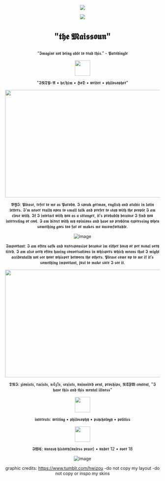 <div align=center>
<img src="https://github.com/user-attachments/assets/e2033af4-0e0c-4c47-9666-ffa9953e18a2"

</div>

![](https://komarev.com/ghpvc/?username=CriticallyFathering&color=4a4537)

# <p align=center> "𝖙𝖍𝖊 𝕸𝖆𝖎𝖘𝖘𝖔𝖚𝖓" </p>

 “𝕴𝖒𝖆𝖌𝖎𝖓𝖊 𝖓𝖔𝖙 𝖇𝖊𝖎𝖓𝖌 𝖆𝖇𝖑𝖊 𝖙𝖔 𝖗𝖊𝖆𝖉 𝖙𝖍𝖎𝖘.” - 𝕻𝖆𝖗𝖔𝖉𝖎𝖓𝖌𝖑𝖊

<img src="https://github.com/user-attachments/assets/e740ec10-15f2-4ecd-b8c2-8d56c40f92f9" width="50" height="50">

<p align=center> "𝕴𝕹𝕿𝕻-𝕬 • 𝖍𝖊/𝖍𝖎𝖒 • 𝕳𝖔𝕯 • 𝖜𝖗𝖎𝖙𝖊𝖗 • 𝖕𝖍𝖎𝖑𝖔𝖘𝖔𝖕𝖍𝖊𝖗" </p>

<img src="https://github.com/user-attachments/assets/8a9d1318-2093-4e09-8b72-8389a291648e" width="635" height="350">

𝕭𝖄𝕴: 𝕻𝖑𝖊𝖆𝖘𝖊, 𝖗𝖊𝖋𝖊𝖗 𝖙𝖔 𝖒𝖊 𝖆𝖘 𝕻𝖆𝖗𝖔𝖉𝖞. 𝕴 𝖘𝖕𝖊𝖆𝖐 𝖌𝖊𝖗𝖒𝖆𝖓, 𝖊𝖓𝖌𝖑𝖎𝖘𝖍 𝖆𝖓𝖉 𝖆𝖗𝖆𝖇𝖎𝖈 𝖎𝖓 𝖑𝖆𝖙𝖎𝖓 𝖑𝖊𝖙𝖙𝖊𝖗𝖘. 𝕴’𝖒 𝖓𝖊𝖛𝖊𝖗 𝖗𝖊𝖆𝖑𝖑𝖞 𝖔𝖕𝖊𝖓 𝖙𝖔 𝖘𝖒𝖆𝖑𝖑 𝖙𝖆𝖑𝖐 𝖆𝖓𝖉 𝖕𝖗𝖊𝖋𝖊𝖗 𝖙𝖔 𝖘𝖙𝖆𝖞 𝖜𝖎𝖙𝖍 𝖙𝖍𝖊 𝖕𝖊𝖔𝖕𝖑𝖊 𝕴 𝖆𝖒 𝖈𝖑𝖔𝖘𝖊 𝖜𝖎𝖙𝖍. 𝕴𝖋 𝕴 𝖎𝖓𝖙𝖊𝖗𝖆𝖈𝖙 𝖜𝖎𝖙𝖍 𝖞𝖔𝖚 𝖆𝖘 𝖆 𝖘𝖙𝖗𝖆𝖓𝖌𝖊𝖗, 𝖎𝖙’𝖘 𝖕𝖗𝖔𝖇𝖆𝖇𝖑𝖞 𝖇𝖊𝖈𝖆𝖚𝖘𝖊 𝕴 𝖋𝖎𝖓𝖉 𝖞𝖔𝖚 𝖎𝖓𝖙𝖊𝖗𝖊𝖘𝖙𝖎𝖓𝖌 𝖔𝖗 𝖈𝖔𝖔𝖑. 𝕴 𝖆𝖒 𝖉𝖎𝖗𝖊𝖈𝖙 𝖜𝖎𝖙𝖍 𝖒𝖞 𝖔𝖕𝖎𝖓𝖎𝖔𝖓𝖘 𝖆𝖓𝖉 𝖍𝖆𝖛𝖊 𝖓𝖔 𝖕𝖗𝖔𝖇𝖑𝖊𝖒 𝖊𝖝𝖕𝖗𝖊𝖘𝖘𝖎𝖓𝖌 𝖜𝖍𝖊𝖓 𝖘𝖔𝖒𝖊𝖙𝖍𝖎𝖓𝖌 𝖌𝖔𝖊𝖘 𝖙𝖔𝖔 𝖋𝖆𝖗 𝖔𝖗 𝖒𝖆𝖐𝖊𝖘 𝖒𝖊 𝖚𝖓𝖈𝖔𝖒𝖋𝖔𝖗𝖙𝖆𝖇𝖑𝖊.



![image](https://github.com/user-attachments/assets/30a47dd5-3c3a-479f-a335-9e842eb9efd8)



𝕴𝖒𝖕𝖔𝖗𝖙𝖆𝖓𝖙: 𝕴 𝖆𝖒 𝖔𝖋𝖙𝖊𝖓 𝖘𝖆𝖋𝖐 𝖆𝖓𝖉 𝖚𝖓𝖗𝖊𝖘𝖕𝖔𝖓𝖘𝖎𝖛𝖊 𝖇𝖊𝖈𝖆𝖚𝖘𝖊 𝖎𝖒 𝖊𝖎𝖙𝖍𝖊𝖗 𝖇𝖚𝖘𝖞 𝖔𝖗 𝖕𝖊𝖗 𝖚𝖘𝖚𝖆𝖑 𝖛𝖊𝖗𝖞 𝖙𝖎𝖗𝖊𝖉. 𝕴 𝖆𝖒 𝖆𝖑𝖘𝖔 𝖛𝖊𝖗𝖞 𝖔𝖋𝖙𝖊𝖓 𝖍𝖆𝖛𝖎𝖓𝖌 𝖈𝖔𝖓𝖛𝖊𝖗𝖘𝖆𝖙𝖎𝖔𝖓𝖘 𝖎𝖓 𝖜𝖍𝖎𝖘𝖕𝖊𝖗𝖘 𝖜𝖍𝖎𝖈𝖍 𝖒𝖊𝖆𝖓𝖘 𝖙𝖍𝖆𝖙 𝕴 𝖒𝖎𝖌𝖍𝖙 𝖆𝖈𝖈𝖎𝖉𝖊𝖓𝖙𝖆𝖑𝖑𝖞 𝖓𝖔𝖙 𝖘𝖊𝖊 𝖞𝖔𝖚𝖗 𝖜𝖍𝖎𝖘𝖕𝖊𝖗 𝖇𝖊𝖙𝖜𝖊𝖊𝖓 𝖙𝖍𝖊 𝖔𝖙𝖍𝖊𝖗𝖘. 𝕻𝖑𝖊𝖆𝖘𝖊 𝖈𝖔𝖒𝖊 𝖚𝖕 𝖙𝖔 𝖒𝖊 𝖎𝖋 𝖎𝖙’𝖘 𝖘𝖔𝖒𝖊𝖙𝖍𝖎𝖓𝖌 𝖎𝖒𝖕𝖔𝖗𝖙𝖆𝖓𝖙, 𝖏𝖚𝖘𝖙 𝖙𝖔 𝖒𝖆𝖐𝖊 𝖘𝖚𝖗𝖊 𝕴 𝖘𝖊𝖊 𝖎𝖙.

<img src="https://github.com/user-attachments/assets/38d1cf4e-b67a-4a42-aebf-e6371d3d8c93" width="635" height="350">

𝕯𝕹𝕴: 𝖟𝖎𝖔𝖓𝖎𝖘𝖙𝖘, 𝖗𝖆𝖈𝖎𝖘𝖙𝖘, 𝖓4𝖟1𝖘, 𝖘𝖊𝖝𝖎𝖘𝖙𝖘, 𝖚𝖓𝖎𝖓𝖛𝖎𝖙𝖊𝖉 𝖛𝖊𝖓𝖙, 𝖕𝖗𝖔𝖘𝖍𝖎𝖕𝖘, 𝕹𝕾𝕱𝖂 𝖈𝖔𝖓𝖙𝖊𝖓𝖙, "𝕴 𝖍𝖆𝖛𝖊 𝖙𝖍𝖎𝖘 𝖆𝖓𝖉 𝖙𝖍𝖎𝖘 𝖒𝖊𝖓𝖙𝖆𝖑 𝖎𝖑𝖑𝖓𝖊𝖘𝖘"

<img src="https://github.com/user-attachments/assets/ea0ccde5-b9fc-4156-a0ec-5ca842beafab" width="50" height="50">

𝖎𝖓𝖙𝖊𝖗𝖊𝖘𝖙𝖘: 𝖜𝖗𝖎𝖙𝖎𝖓𝖌 • 𝖕𝖍𝖎𝖑𝖔𝖘𝖔𝖕𝖍𝖞 • 𝖕𝖘𝖞𝖈𝖍𝖔𝖑𝖔𝖌𝖞 • 𝖕𝖔𝖑𝖎𝖙𝖎𝖈𝖘 

<img src="https://github.com/user-attachments/assets/79865d1e-f3d7-4118-b940-2713a22f9ab8" width="50" height="50">

𝕴𝖂𝕮: 𝖚𝖓𝖊𝖆𝖘𝖞 𝖍𝖎𝖘𝖙𝖔𝖗𝖞(𝖚𝖓𝖑𝖊𝖘𝖘 𝖕𝖊𝖆𝖈𝖊) • 𝖚𝖓𝖉𝖊𝖗 12 • 𝖔𝖛𝖊𝖗 18

![image](https://github.com/user-attachments/assets/7cf56d16-f513-4ee0-8e83-f5f5ac5e0c09)



graphic credits: https://www.tumblr.com/hwizou
-do not copy my layout
-do not copy or inspo my skins
